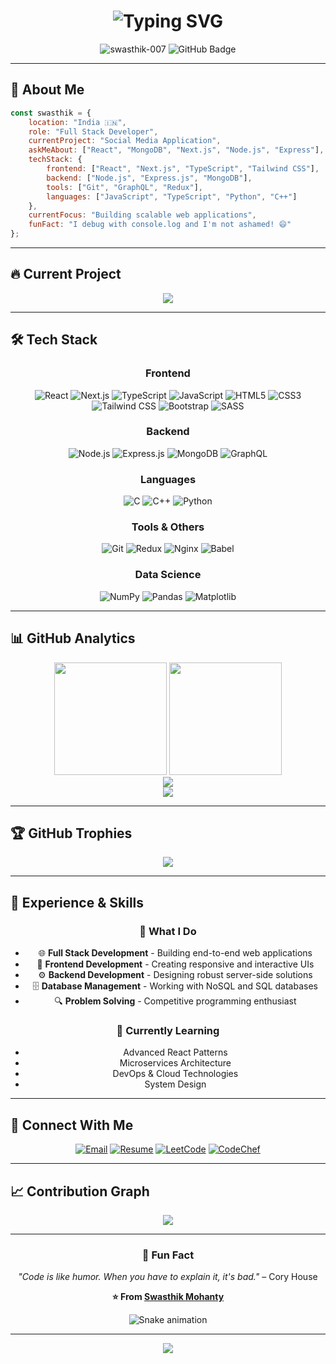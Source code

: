# <div align="center">![Typing SVG](https://readme-typing-svg.herokuapp.com?font=Fira+Code&weight=600&size=28&duration=4000&pause=1000&color=00D9FF&center=true&vCenter=true&width=600&lines=Hi+%F0%9F%91%8B%2C+I'm+Swasthik+Mohanty;AI+Developer;Problem+Solver;Code+Enthusiast)</div>

<div align="center">
  <img src="https://komarev.com/ghpvc/?username=swasthik-007&label=Profile%20views&color=0e75b6&style=flat" alt="swasthik-007" />
  <img src="https://img.shields.io/github/followers/swasthik-007?label=Followers&style=social" alt="GitHub Badge">
</div>

---

## 🚀 About Me

```javascript
const swasthik = {
    location: "India 🇮🇳",
    role: "Full Stack Developer",
    currentProject: "Social Media Application",
    askMeAbout: ["React", "MongoDB", "Next.js", "Node.js", "Express"],
    techStack: {
        frontend: ["React", "Next.js", "TypeScript", "Tailwind CSS"],
        backend: ["Node.js", "Express.js", "MongoDB"],
        tools: ["Git", "GraphQL", "Redux"],
        languages: ["JavaScript", "TypeScript", "Python", "C++"]
    },
    currentFocus: "Building scalable web applications",
    funFact: "I debug with console.log and I'm not ashamed! 😄"
};
```

---

## 🔥 Current Project

<div align="center">
  <a href="https://github.com/swasthik-007/Threads">
    <img src="https://github-readme-stats.vercel.app/api/pin/?username=swasthik-007&repo=Threads&theme=tokyonight&hide_border=true" />
  </a>
</div>

---

## 🛠️ Tech Stack

<div align="center">

### Frontend
![React](https://img.shields.io/badge/React-20232A?style=for-the-badge&logo=react&logoColor=61DAFB)
![Next.js](https://img.shields.io/badge/Next.js-000000?style=for-the-badge&logo=next.js&logoColor=white)
![TypeScript](https://img.shields.io/badge/TypeScript-007ACC?style=for-the-badge&logo=typescript&logoColor=white)
![JavaScript](https://img.shields.io/badge/JavaScript-F7DF1E?style=for-the-badge&logo=javascript&logoColor=black)
![HTML5](https://img.shields.io/badge/HTML5-E34F26?style=for-the-badge&logo=html5&logoColor=white)
![CSS3](https://img.shields.io/badge/CSS3-1572B6?style=for-the-badge&logo=css3&logoColor=white)
![Tailwind CSS](https://img.shields.io/badge/Tailwind_CSS-38B2AC?style=for-the-badge&logo=tailwind-css&logoColor=white)
![Bootstrap](https://img.shields.io/badge/Bootstrap-563D7C?style=for-the-badge&logo=bootstrap&logoColor=white)
![SASS](https://img.shields.io/badge/SASS-hotpink.svg?style=for-the-badge&logo=SASS&logoColor=white)

### Backend
![Node.js](https://img.shields.io/badge/Node.js-43853D?style=for-the-badge&logo=node.js&logoColor=white)
![Express.js](https://img.shields.io/badge/Express.js-404D59?style=for-the-badge&logo=express&logoColor=white)
![MongoDB](https://img.shields.io/badge/MongoDB-4EA94B?style=for-the-badge&logo=mongodb&logoColor=white)
![GraphQL](https://img.shields.io/badge/GraphQL-E10098?style=for-the-badge&logo=graphql&logoColor=white)

### Languages
![C](https://img.shields.io/badge/C-00599C?style=for-the-badge&logo=c&logoColor=white)
![C++](https://img.shields.io/badge/C%2B%2B-00599C?style=for-the-badge&logo=c%2B%2B&logoColor=white)
![Python](https://img.shields.io/badge/Python-3776AB?style=for-the-badge&logo=python&logoColor=white)

### Tools & Others
![Git](https://img.shields.io/badge/Git-F05032?style=for-the-badge&logo=git&logoColor=white)
![Redux](https://img.shields.io/badge/Redux-593D88?style=for-the-badge&logo=redux&logoColor=white)
![Nginx](https://img.shields.io/badge/Nginx-009639?style=for-the-badge&logo=nginx&logoColor=white)
![Babel](https://img.shields.io/badge/Babel-F9DC3E?style=for-the-badge&logo=babel&logoColor=white)

### Data Science
![NumPy](https://img.shields.io/badge/NumPy-013243?style=for-the-badge&logo=numpy&logoColor=white)
![Pandas](https://img.shields.io/badge/Pandas-150458?style=for-the-badge&logo=pandas&logoColor=white)
![Matplotlib](https://img.shields.io/badge/Matplotlib-11557c?style=for-the-badge&logo=matplotlib&logoColor=white)

</div>

---

## 📊 GitHub Analytics

<div align="center">
  <img height="180em" src="https://github-readme-stats.vercel.app/api?username=swasthik-007&show_icons=true&theme=tokyonight&include_all_commits=true&count_private=true&hide_border=true"/>
  <img height="180em" src="https://github-readme-stats.vercel.app/api/top-langs/?username=swasthik-007&layout=compact&langs_count=8&theme=tokyonight&hide_border=true"/>
</div>

<div align="center">
  <img src="https://github-readme-streak-stats.herokuapp.com/?user=swasthik-007&theme=tokyonight&hide_border=true" />
</div>

<div align="center">
  <img src="https://github-readme-activity-graph.vercel.app/graph?username=swasthik-007&theme=tokyo-night&hide_border=true&bg_color=1a1b27&color=70a5fd&line=bf91f3&point=38bdae" />
</div>

---

## 🏆 GitHub Trophies

<div align="center">
  <img src="https://github-profile-trophy.vercel.app/?username=swasthik-007&theme=tokyonight&no-frame=true&no-bg=true&margin-w=4&row=2&column=4" />
</div>

---

## 💼 Experience & Skills

<div align="center">

### 🎯 What I Do
- 🌐 **Full Stack Development** - Building end-to-end web applications
- 📱 **Frontend Development** - Creating responsive and interactive UIs
- ⚙️ **Backend Development** - Designing robust server-side solutions
- 🗄️ **Database Management** - Working with NoSQL and SQL databases
- 🔍 **Problem Solving** - Competitive programming enthusiast

### 🌱 Currently Learning
- Advanced React Patterns
- Microservices Architecture
- DevOps & Cloud Technologies
- System Design

</div>

---

## 🔗 Connect With Me

<div align="center">

[![Email](https://img.shields.io/badge/Email-D14836?style=for-the-badge&logo=gmail&logoColor=white)](mailto:mohanty.swastik7008@gmail.com)
[![Resume](https://img.shields.io/badge/Resume-000000?style=for-the-badge&logo=read-the-docs&logoColor=white)](https://drive.google.com/file/d/1hz6Ahf-rnx-LnFsxrJ3QikanWjaWqeiO/view?usp=sharing)
[![LeetCode](https://img.shields.io/badge/LeetCode-FFA116?style=for-the-badge&logo=leetcode&logoColor=black)](https://www.leetcode.com/swas07)
[![CodeChef](https://img.shields.io/badge/CodeChef-5B4638?style=for-the-badge&logo=codechef&logoColor=white)](https://www.codechef.com/users/swasthik_07)

</div>

---

## 📈 Contribution Graph

<div align="center">
  <img src="https://github-readme-stats.vercel.app/api/wakatime?username=swasthik007&theme=tokyonight&hide_border=true" />
</div>

---

<div align="center">

### 💫 Fun Fact
*"Code is like humor. When you have to explain it, it's bad."* – Cory House

**⭐ From [Swasthik Mohanty](https://github.com/swasthik-007)**

![Snake animation](https://github.com/swasthik-007/swasthik-007/blob/output/github-contribution-grid-snake.svg)

</div>

---

<div align="center">
  <img src="https://capsule-render.vercel.app/api?type=waving&color=gradient&height=100&section=footer"/>
</div>
